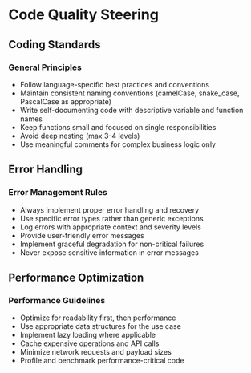 # Code Quality Steering

## Coding Standards

### General Principles
- Follow language-specific best practices and conventions
- Maintain consistent naming conventions (camelCase, snake_case, PascalCase as appropriate)
- Write self-documenting code with descriptive variable and function names
- Keep functions small and focused on single responsibilities
- Avoid deep nesting (max 3-4 levels)
- Use meaningful comments for complex business logic only

## Error Handling

### Error Management Rules
- Always implement proper error handling and recovery
- Use specific error types rather than generic exceptions
- Log errors with appropriate context and severity levels
- Provide user-friendly error messages
- Implement graceful degradation for non-critical failures
- Never expose sensitive information in error messages

## Performance Optimization

### Performance Guidelines
- Optimize for readability first, then performance
- Use appropriate data structures for the use case
- Implement lazy loading where applicable
- Cache expensive operations and API calls
- Minimize network requests and payload sizes
- Profile and benchmark performance-critical code